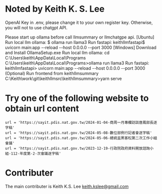 # Noted by Keith K. S. Lee
OpenAI Key in .env, please change it to your own register key. Otherwise, you will not to use chatgpt API.

Please start up ollama before call llmsummary or llmchatgpe api.
[Ubuntu]
Run local llm ollama: $ ollama run llama3
Run fastapi: keithllmfastapi$ uvicorn main:app --reload --host 0.0.0.0 --port 3000
[Windows] Download and Install OllamaSetup.exe
Run local llm ollama: cd C:\Users\keith\AppData\Local\Programs\
C:\Users\keith\AppData\Local\Programs>ollama run llama3
Run fastapi: keithllmfastapi> uvicorn main:app --reload --host 0.0.0.0 --port 3000
(Optional) Run frontend from keithllmsummary
C:\Keith\work\git\keithllmsrc\keithllmsummary>yarn serve

# Try one of the following website to obtain url content
    url = 'https://sayit.pdis.nat.gov.tw/2024-01-04-商周一月專欄訪談唐鳳部長逐字稿'
    url = 'https://sayit.pdis.nat.gov.tw/2024-05-08-數位部例行記者會逐字稿'
    url = 'https://sayit.pdis.nat.gov.tw/2024-05-06-總統盃黑客松第二次工作小組會議'
    url = 'https://sayit.pdis.nat.gov.tw/2023-12-19-行政院政府資料開放諮詢小組-112-年度第-2-次會議逐字稿'

# Contributer
The main contributer is Keith K.S. Lee keith.kslee@gmail.com